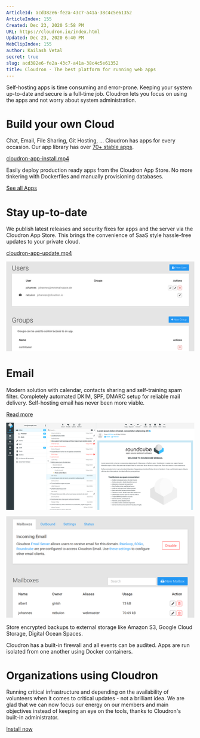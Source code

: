 ```yaml
---
ArticleId: acd382e6-fe2a-43c7-a41a-38c4c5e61352
ArticleIndex: 155
Created: Dec 23, 2020 5:58 PM
URL: https://cloudron.io/index.html
Updated: Dec 23, 2020 6:40 PM
WebClipIndex: 155
author: Kailash Vetal
secret: true
slug: acd382e6-fe2a-43c7-a41a-38c4c5e61352
title: Cloudron - The best platform for running web apps
---
```

Self-hosting apps is time consuming and error-prone. Keeping your system up-to-date and secure is a full-time job. Cloudron lets you focus on using the apps and not worry about system administration.

# Build your own Cloud

Chat, Email, File Sharing, Git Hosting, ... Cloudron has apps for every occasion.  Our app library has over [70+ stable apps](https://cloudron.io/store/index.html).

[cloudron-app-install.mp4](https://cloudron.io/videos/cloudron-app-install.mp4)

Easily deploy production ready apps from the Cloudron App Store. No more tinkering with Dockerfiles and manually provisioning databases.

[See all Apps](https://cloudron.io/store/index.html)

# Stay up-to-date

We publish latest releases and security fixes for apps and the server via the Cloudron App Store. This brings the convenience of SaaS style hassle-free updates to your private cloud.

[cloudron-app-update.mp4](https://cloudron.io/videos/cloudron-app-update.mp4)

![155%200671769f696c4184ac4f659213bcf5e2/cloudron-webadmin-11.png](155%200671769f696c4184ac4f659213bcf5e2/cloudron-webadmin-11.png)

# Email

Modern solution with calendar, contacts sharing and self-training spam filter. Completely automated DKIM, SPF, DMARC setup for reliable mail delivery. Self-hosting email has never been more viable.

[Read more](https://cloudron.io/documentation/email/)

![155%200671769f696c4184ac4f659213bcf5e2/roundcube.png](155%200671769f696c4184ac4f659213bcf5e2/roundcube.png)

![155%200671769f696c4184ac4f659213bcf5e2/cloudron-webadmin-email-01.png](155%200671769f696c4184ac4f659213bcf5e2/cloudron-webadmin-email-01.png)

Store encrypted backups to external storage like Amazon S3, Google Cloud Storage, Digital Ocean Spaces.

Cloudron has a built-in firewall and all events can be audited. Apps are run isolated from one another using Docker containers.

# Organizations using Cloudron

Running critical infrastructure and depending on the availability of volunteers when it comes to critical updates - not a brilliant idea. We are glad that we can now focus our energy on our members and main objectives instead of keeping an eye on the tools, thanks to Cloudron's built-in administrator.

[Install now](https://cloudron.io/get.html)
